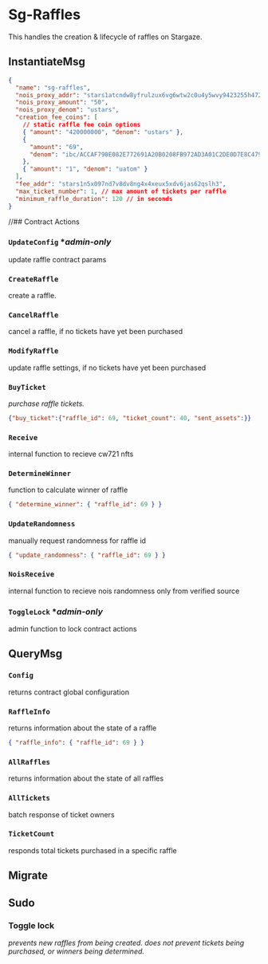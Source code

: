 # Sg-Raffles

This handles the creation & lifecycle of raffles on Stargaze.

## InstantiateMsg

```json
{
  "name": "sg-raffles",
  "nois_proxy_addr": "stars1atcndw8yfrulzux6vg6wtw2c0u4y5wvy9423255h472f4x3gn8dq0v8j45",
  "nois_proxy_amount": "50",
  "nois_proxy_denom": "ustars",
  "creation_fee_coins": [
    // static raffle fee coin options
    { "amount": "420000000", "denom": "ustars" },
    {
      "amount": "69",
      "denom": "ibc/ACCAF790E082E772691A20B0208FB972AD3A01C2DE0D7E8C479CCABF6C9F39B1"
    },
    { "amount": "1", "denom": "uatom" }
  ],
  "fee_addr": "stars1n5x097nd7v8dv8ng4x4xeux5xdv6jas62qslh3",
  "max_ticket_number": 1, // max amount of tickets per raffle
  "minimum_raffle_duration": 120 // in seconds
}
```

//## Contract Actions

### `UpdateConfig` \*_admin-only_

update raffle contract params

### `CreateRaffle`

create a raffle.

### `CancelRaffle`

cancel a raffle, if no tickets have yet been purchased

### `ModifyRaffle`

update raffle settings, if no tickets have yet been purchased

### `BuyTicket`

_purchase raffle tickets._

```json
{"buy_ticket":{"raffle_id": 69, "ticket_count": 40, "sent_assets":}}
```

### `Receive`

internal function to recieve cw721 nfts

### `DetermineWinner`

function to calculate winner of raffle

```json
{ "determine_winner": { "raffle_id": 69 } }
```

### `UpdateRandomness`

manually request randomness for raffle id

```json
{ "update_randomness": { "raffle_id": 69 } }
```

### `NoisReceive`

internal function to recieve nois randomness only from verified source

### `ToggleLock` \*_admin-only_

admin function to lock contract actions

## QueryMsg

### `Config`

returns contract global configuration

### `RaffleInfo`

returns information about the state of a raffle

```json
{ "raffle_info": { "raffle_id": 69 } }
```

### `AllRaffles`

returns information about the state of all raffles

### `AllTickets`

batch response of ticket owners

### `TicketCount`

responds total tickets purchased in a specific raffle

## Migrate

## Sudo

### Toggle lock

_prevents new raffles from being created. does not prevent tickets being purchased, or winners being determined._
